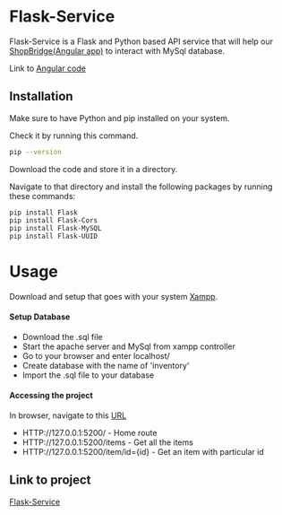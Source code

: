 # Flask-Service

Flask-Service is a Flask and Python based API service that will help our [ShopBridge(Angular app)](http://shopbridge.netlify.app/) to interact with MySql database.

Link to [Angular code](https://github.com/Madhav-77/ShopBridge)

## Installation

Make sure to have Python and pip installed on your system.

Check it by running this command.
```bash
pip --version
```
Download the code and store it in a directory.

Navigate to that directory and install the following packages by running these commands: 

```
pip install Flask
pip install Flask-Cors
pip install Flask-MySQL
pip install Flask-UUID
```

# Usage

Download and setup that goes with your system [Xampp](https://www.apachefriends.org/download.html).

#### Setup Database
- Download the .sql file
- Start the apache server and MySql from xampp controller 
- Go to your browser and enter localhost/ 
- Create database with the name of 'inventory'
- Import the .sql file to your database 

#### Accessing the project
In browser, navigate to this [URL](HTTP://127.0.0.1:5200)

- HTTP://127.0.0.1:5200/ - Home route
- HTTP://127.0.0.1:5200/items - Get all the items
- HTTP://127.0.0.1:5200/item/id={id} - Get an item with particular id

## Link to project
[Flask-Service](https://services-flask-api.herokuapp.com/)
